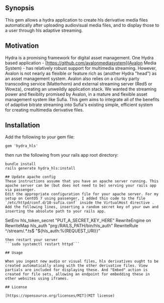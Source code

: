 
## Synopsis

This gem allows a hydra application to create hls derivative media files automatically after uploading audiovisual media files, and to display those to a user through hls adaptive streaming.

## Motivation

Hydra is a promising framework for digital asset management. One Hydra based application - [https://github.com/avalonmediasystem](Avalon Media System) - has relatively robust support for multimedia streaming. However, Avalon is not nearly as flexible or feature rich as [](Sufia) (another Hydra "head") as an asset management system. Avalon also relies on a clunky party transcoding service (Matterhorn) and external streaming server (Red5 or Wowza), creating an unweildly application stack. We wanted the streaming power and flexiblity promised by Avalon, in a mature and flexible asset management system like Sufia. This gem aims to integrate all of the benefits of adaptive bitrate streaming into Sufia's existing simple, efficient system for creating multimedia derivative files. 

## Installation

Add the following to your gem file:

```gem 'hydra_hls'```

then run the following from your rails app root directory:

```
bundle install
rails generate hydra_hls:install

## Update apache config
These instructions assume that you have an apache server running. This apache server can be (but does not need to be) serving your rails app via passenger.
Edit the appropriate configuration file for your apache server. For my setup on CentOS 7 using passenger, I added this code to the file `/etc/httpd/conf.d/10-sufia.conf` inside the VirtualHost directive .
Add the following lines, inserting a random secret key of your own and inserting the absolute path to your rails app.
```
 SetEnv hls_token_secret "PUT_A_SECRET_KEY_HERE"
 RewriteEngine on
 RewriteMap hls_auth "prg:/RAILS_PATH/bin/hls_auth"
 RewriteRule ^/stream/.*\.ts$ "${hls_auth:%{REQUEST_URI}}"
```
then restart your server
```sudo systemctl restart httpd```

## Usage

When you ingest new audio or visual files, hls derivatives ought to be created automatically along with the other derivative files. View partials are included for displaying these. And "Embed" action is created for file sets, allowing an endpoint for embedding these in other websites using iframes.

## License

[https://opensource.org/licenses/MIT](MIT license)